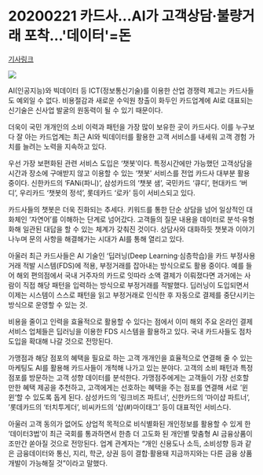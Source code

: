 # 20200221 **카드사...AI가 고객상담·불량거래 포착...'데이터'=돈**

[기사링크](https://m.news.naver.com/read.nhn?mode=LSD&sid1=001&oid=008&aid=0004361323)



![](https://imgnews.pstatic.net/image/008/2020/02/21/0004361323_001_20200221044601717.jpg?type=w430)

AI(인공지능)와 빅데이터 등 ICT(정보통신기술)를 이용한 산업 경쟁력 제고는 카드사들도 예외일 수 없다. 비용절감과 새로운 수익원 창출이 화두인 카드업계에 AI로 대표되는 신기술은 신사업 발굴의 원동력이 될 수 있기 때문이다.

더욱이 국민 개개인의 소비 이력과 패턴을 가장 많이 보유한 곳이 카드사다. 이를 누구보다 잘 아는 카드업계는 최근 AI와 빅데이터를 활용한 고객 서비스를 내세워 고객 경험 가치를 늘려는 노력을 지속하고 있다.

우선 가장 보편화된 관련 서비스 도입은 ‘챗봇’이다. 특정시간에만 가능했던 고객상담을 시간과 장소에 구애받지 않고 이용할 수 있는 ‘챗봇’ 서비스를 전업 카드사 대부분 활용 중이다. 신한카드의 ‘FANi(파니)’, 삼성카드의 ‘챗봇 샘’, 국민카드 ‘큐디’, 현대카드 ‘버디’, 우리카드 ‘챗봇의 정석’, 롯데카드 ‘로카’ 등이 서비스되고 있다.

카드사들의 챗봇은 더욱 진화되는 추세다. 키워드를 통한 단순 상담을 넘어 일상적인 대화체인 ‘자연어’를 이해하는 단계로 넘어갔다. 고객들의 질문 내용을 데이터로 분석·유형화해 일관된 대답을 할 수 있는 체계가 갖춰진 것이다. 상담사와 대화하듯 챗봇과 이야기 나누며 문의 사항을 해결해가는 시대가 AI를 통해 열리고 있다.

아울러 최근 카드사들은 AI 기술인 ‘딥러닝(Deep Learning·심층학습)을 카드 부정사용거래 적발 시스템(FDS)에 적용, 부정거래를 잡아내는 방식으로도 활용 중이다. 예를 들어 해외 편의점에서 국내 거주자의 카드로 잇따라 소액 결제가 이뤄졌다면 과거에는 사람이 직접 해당 패턴을 입력하는 방식으로 부정거래를 적발했다. 딥러닝이 도입되면서 이제는 시스템이 스스로 패턴을 읽고 부정거래로 인식한 후 자동으로 결제를 중단시키는 방식으로 운영할 수 있는 것.

비용을 줄이고 인력을 효율적으로 활용할 수 있다는 점에서 이미 해외 주요 온라인 결제 서비스 업체들은 딥러닝을 이용한 FDS 시스템을 활용하고 있다. 국내 카드사들도 점차 도입을 확대해 나갈 것으로 전망된다.

가맹점과 해당 점포의 혜택을 필요로 하는 고객 개개인을 효율적으로 연결해 줄 수 있는 마케팅도 AI를 활용해 카드사들이 개척해 나가고 있는 분야다. 고객의 소비 패턴과 특정 점포를 방문하는 고객 성향 데이터를 분석한다. 가맹점주에게는 고객들이 가장 선호할 만한 혜택 제공을 추천하고, 고객에게는 선호하는 혜택을 주는 점포를 연결해 서로 ’윈윈‘할 수 있도록 돕게 된다. 삼성카드의 ’링크비즈 파트너‘, 신한카드의 ’마이샵 파트너‘, ’롯데카드의 ‘터치투게더’, 비씨카드의 ‘샵(#)마이태그’ 등이 대표적인 서비스다.

아울러 고객 동의가 없어도 상업적 목적으로 비식별화된 개인정보를 활용할 수 있게 한 ‘데이터3법’이 최근 국회를 통과하면서 한층 더 고도화 된 개인별 맞춤형 AI 금융상품이 조만간 쏟아질 것으로 전망된다. 업계 관계자는 “개인 신용도나 소득, 소비성향 등과 같은 금융데이터와 통신, 지리, 학군, 상권 등이 결합·활용돼 지금까지와는 다른 금융 상품 개발이 가능해질 것”이라고 말했다.